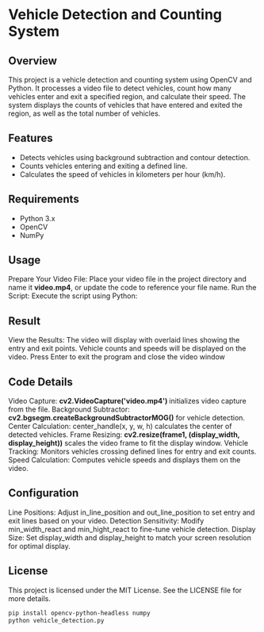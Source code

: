 # Vehicle Detection and Counting System

## Overview

This project is a vehicle detection and counting system using OpenCV and Python. It processes a video file to detect vehicles, count how many vehicles enter and exit a specified region, and calculate their speed. The system displays the counts of vehicles that have entered and exited the region, as well as the total number of vehicles.

## Features

- Detects vehicles using background subtraction and contour detection.
- Counts vehicles entering and exiting a defined line.
- Calculates the speed of vehicles in kilometers per hour (km/h).


## Requirements

- Python 3.x
- OpenCV
- NumPy


## Usage
Prepare Your Video File: Place your video file in the project directory and name it <b>video.mp4</b>, or update the code to reference your file name.
Run the Script: Execute the script using Python:


## Result
View the Results: The video will display with overlaid lines showing the entry and exit points. Vehicle counts and speeds will be displayed on the video. Press Enter to exit the program and close the video window

## Code Details
Video Capture: <b>cv2.VideoCapture('video.mp4') </b> initializes video capture from the file.
Background Subtractor: <b>cv2.bgsegm.createBackgroundSubtractorMOG()</b> for vehicle detection.
Center Calculation: center_handle(x, y, w, h) calculates the center of detected vehicles.
Frame Resizing: <b>cv2.resize(frame1, (display_width, display_height))</b> scales the video frame to fit the display window.
Vehicle Tracking: Monitors vehicles crossing defined lines for entry and exit counts.
Speed Calculation: Computes vehicle speeds and displays them on the video.

## Configuration

Line Positions: Adjust in_line_position and out_line_position to set entry and exit lines based on your video.
Detection Sensitivity: Modify min_width_react and min_hight_react to fine-tune vehicle detection.
Display Size: Set display_width and display_height to match your screen resolution for optimal display.


## License
This project is licensed under the MIT License. See the LICENSE file for more details.


```bash
pip install opencv-python-headless numpy
python vehicle_detection.py







    



